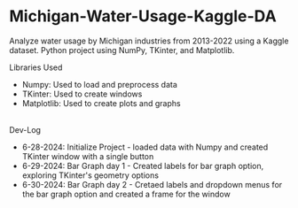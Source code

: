 # Michigan-Water-Usage-Kaggle-DA
Analyze water usage by Michigan industries from 2013-2022 using a Kaggle dataset. Python project using NumPy, TKinter, and Matplotlib.

Libraries Used
<ul>
    <li>Numpy: Used to load and preprocess data</li>
    <li>TKinter: Used to create windows</li>
    <li>Matplotlib: Used to create plots and graphs</li>
</ul>
<br>
Dev-Log
<ul>
    <li>6-28-2024: Initialize Project - loaded data with Numpy and created TKinter window with a single button</li>
    <li>6-29-2024: Bar Graph day 1 - Created labels for bar graph option, exploring TKinter's geometry options</li>
    <li>6-30-2024: Bar Graph day 2 - Cretaed labels and dropdown menus for the bar graph option and created a frame for the window</li>
</ul>
